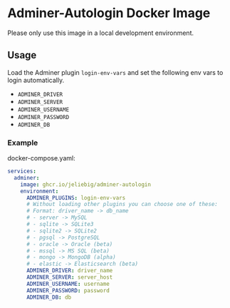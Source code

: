 # Adminer-Autologin Docker Image

Please only use this image in a local development environment.

## Usage

Load the Adminer plugin `login-env-vars` and set the following env vars to login automatically.

- `ADMINER_DRIVER`
- `ADMINER_SERVER`
- `ADMINER_USERNAME`
- `ADMINER_PASSWORD`
- `ADMINER_DB`

### Example

docker-compose.yaml:

```YAML
services:
  adminer:
    image: ghcr.io/jeliebig/adminer-autologin
    environment:
      ADMINER_PLUGINS: login-env-vars
      # Without loading other plugins you can choose one of these:
      # Format: driver_name -> db_name
      # - server -> MySQL
      # - sqlite -> SQLite3
      # - sqlite2 -> SQLite2
      # - pgsql -> PostgreSQL
      # - oracle -> Oracle (beta)
      # - mssql -> MS SQL (beta)
      # - mongo -> MongoDB (alpha)
      # - elastic -> Elasticsearch (beta)
      ADMINER_DRIVER: driver_name
      ADMINER_SERVER: server_host
      ADMINER_USERNAME: username
      ADMINER_PASSWORD: password
      ADMINER_DB: db
```

